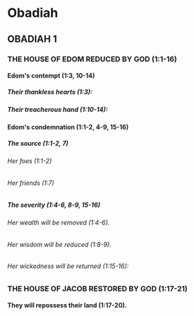 ---
---
# Obadiah
## OBADIAH 1
### THE HOUSE OF EDOM REDUCED BY GOD (1:1-16) 
####  Edom\'s contempt (1:3, 10-14) 
#####  Their thankless hearts (1:3): 
#####  Their treacherous hand (1:10-14): 
####  Edom\'s condemnation (1:1-2, 4-9, 15-16) 
#####  The source (1:1-2, 7) 
######  Her foes (1:1-2) 
######  Her friends (1:7) 
#####  The severity (1:4-6, 8-9, 15-16) 
######  Her wealth will be removed (1:4-6). 
######  Her wisdom will be reduced (1:8-9). 
######  Her wickedness will be returned (1:15-16): 
### THE HOUSE OF JACOB RESTORED BY GOD (1:17-21) 
####  They will repossess their land (1:17-20). 
